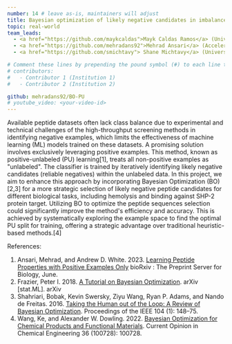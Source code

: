 ```yaml
---
number: 14 # leave as-is, maintainers will adjust
title: Bayesian optimization of likely negative candidates in imbalanced biological datasets
topic: real-world
team_leads:
  - <a href="https://github.com/maykcaldas">Mayk Caldas Ramos</a> (University of Rochester)
  - <a href="https://github.com/mehradans92">Mehrad Ansari</a> (Acceleration Consortium)
  - <a href="https://github.com/smichtavy"> Shane Michtavy</a> (University of Rochester)

# Comment these lines by prepending the pound symbol (#) to each line to hide these elements
# contributors:
#   - Contributor 1 (Institution 1)
#   - Contributor 2 (Institution 2)

github: mehradans92/BO-PU
# youtube_video: <your-video-id>
---
```


Available peptide datasets often lack class balance due to experimental and technical challenges of the high-throughput screening methods in identifying negative examples, which limits the effectiveness of machine learning (ML) models trained on these datasets. A promising solution involves exclusively leveraging positive examples. This method, known as positive-unlabeled (PU) learning[1], treats all non-positive examples as "unlabeled". The classifier is trained by iteratively identifying likely negative candidates (reliable negatives) within the unlabeled data. In this project, we aim to enhance this approach by incorporating Bayesian Optimization (BO)[2,3] for a more strategic selection of likely negative peptide candidates for different biological tasks, including hemolysis and binding against SHP-2 protein target. Utilizing BO to optimize the peptide sequences selection could significantly improve the method's efficiency and accuracy. This is achieved by systematically exploring the example space to find the optimal PU split for training, offering a strategic advantage over traditional heuristic-based methods.[4]

References:
1. Ansari, Mehrad, and Andrew D. White. 2023. [Learning Peptide Properties with Positive Examples Only](https://doi.org/10.1101/2023.06.01.543289) bioRxiv : The Preprint Server for Biology, June.
2. Frazier, Peter I. 2018. [A Tutorial on Bayesian Optimization](http://arxiv.org/abs/1807.02811). arXiv \[stat.ML\]. arXiv
3. Shahriari, Bobak, Kevin Swersky, Ziyu Wang, Ryan P. Adams, and Nando de Freitas. 2016. [Taking the Human out of the Loop: A Review of Bayesian Optimization](https://doi.org/10.1109/JPROC.2015.2494218). Proceedings of the IEEE 104 (1): 148–75.
4. Wang, Ke, and Alexander W. Dowling. 2022. [Bayesian Optimization for Chemical Products and Functional Materials](https://doi.org/10.1016/j.coche.2021.100728). Current Opinion in Chemical Engineering 36 (100728): 100728.
